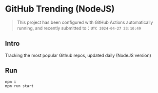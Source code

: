 # GitHub Trending (NodeJS)

> This project has been configured with GitHub Actions automatically running, and recently submitted to：`UTC 2024-04-27 23:10:49`

## Intro

Tracking the most popular Github repos, updated daily (NodeJS version)

## Run

```bash
npm i
npm run start
```
